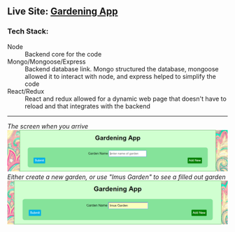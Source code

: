 ## __Live Site:__ [Gardening App](https://gardening-client.herokuapp.com/)

### Tech Stack:
<dl>
  <dt>Node</dt>
  <dd>Backend core for the code</dd>
  <dt>Mongo/Mongoose/Express</dt>
  <dd>Backend database link. Mongo structured the database, mongoose allowed it to interact with node, and express helped to simplify the code</dd>
  <dt>React/Redux</dt>
  <dd>React and redux allowed for a dynamic web page that doesn't have to reload and that integrates with the backend</dd>
</dl>
 
---

_The screen when you arrive_
![ScreenShot](src/images/first-screen.png)
_Either create a new garden, or use "Imus Garden" to see a filled out garden_
![ScreenShot](src/images/first-screen-garden.png)
